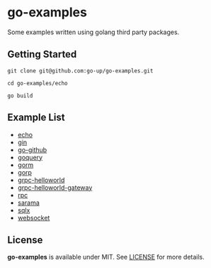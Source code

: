 # go-examples

Some examples written using golang third party packages.

## Getting Started

```
git clone git@github.com:go-up/go-examples.git

cd go-examples/echo

go build
```

## Example List

- [echo](/echo)
- [gin](/gin)
- [go-github](go-github)
- [goquery](/goquery)
- [gorm](/gorm)
- [gorp](/gorp)
- [grpc-helloworld](/grpc-helloworld)
- [grpc-helloworld-gateway](/grpc-helloworld-gateway)
- [rpc](/rpc)
- [sarama](/sarama)
- [sqlx](/sqlx)
- [websocket](/websocket)

## License

**go-examples** is available under MIT. See [LICENSE](/LICENSE) for more details.